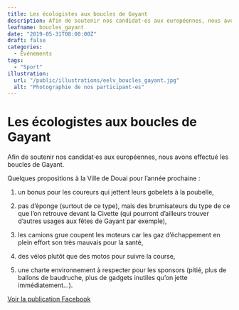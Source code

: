 ```yaml
---
title: Les écologistes aux boucles de Gayant
description: Afin de soutenir nos candidat·es aux européennes, nous avons effectué les boucles de Gayant.
leafname: boucles_gayant
date: "2019-05-31T08:00:00Z"
draft: false
categories:
  - Événements
tags:
  - "Sport"
illustration:
  url: "/public/illustrations/eelv_boucles_gayant.jpg"
  alt: "Photographie de nos participant·es"
---
```


# Les écologistes aux boucles de Gayant

Afin de soutenir nos candidat·es aux européennes, nous avons effectué les boucles de Gayant.

Quelques propositions à la Ville de Douai pour l’année prochaine :

1.  un bonus pour les coureurs qui jettent leurs gobelets à la poubelle,

2.  pas d’éponge (surtout de ce type), mais des brumisateurs du type de ce que l’on retrouve devant la Civette (qui pourront d’ailleurs trouver d’autres usages aux fêtes de Gayant par exemple),

3.  les camions grue coupent les moteurs car les gaz d’échappement en plein effort son très mauvais pour la santé,

4.  des vélos plutôt que des motos pour suivre la course,

5.  une charte environnement à respecter pour les sponsors (pitié, plus de ballons de baudruche, plus de gadgets inutiles qu’on jette immédiatement...).

[Voir la publication Facebook](https://www.facebook.com/eelvdouai/posts/1042086822846342)